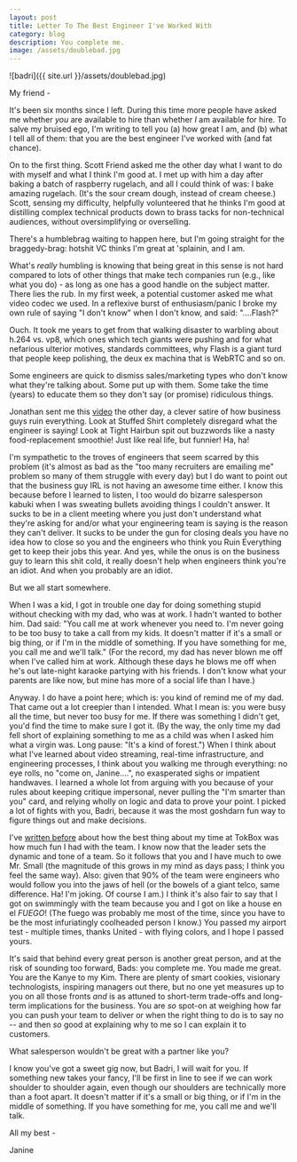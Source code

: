 ```yaml
---
layout: post
title: Letter To The Best Engineer I've Worked With
category: blog
description: You complete me. 
image: /assets/doublebad.jpg
---
```


![badri]({{ site.url }}/assets/doublebad.jpg)

My friend -

It's been six months since I left. During this time more people have asked me whether *you* are available to hire than whether *I* am available for hire.  To salve my bruised ego, I'm writing to tell you (a) how great I am, and (b) what I tell all of them: that you are the best engineer I've worked with (and fat chance).
 
On to the first thing. Scott Friend asked me the other day what I want to do with myself and what I think I'm good at. I met up with him a day after baking a batch of raspberry rugelach, and all I could think of was: I bake amazing rugelach.  (It's the sour cream dough, instead of cream cheese.)  Scott, sensing my difficulty, helpfully volunteered that he thinks I'm good at distilling complex technical products down to brass tacks for non-technical audiences, without oversimplifying or overselling. 

There's a humblebrag waiting to happen here, but I'm going straight for the braggedy-brag: hotshit VC thinks I'm great at 'splainin, and I am.

What's *really* humbling is knowing that being great in this sense is not hard compared to lots of other things that make tech companies run (e.g., like what you do) - as long as one has a good handle on the subject matter.  There lies the rub.  In my first week, a potential customer asked me what video codec we used.  In a reflexive burst of enthusiasm/panic I broke my own rule of saying "I don't know" when I don't know, and said: "....Flash?"    

Ouch. It took me years to get from that walking disaster to warbling about h.264 vs. vp8, which ones which tech giants were pushing and for what nefarious ulterior motives, standards committees, why Flash is a giant turd that people keep polishing, the deux ex machina that is WebRTC and so on.

Some engineers are quick to dismiss sales/marketing types who don't know what they're talking about.  Some put up with them.  Some take the time (years) to educate them so they don't say (or promise) ridiculous things.  

Jonathan sent me this [video](http://www.cnet.com/news/this-is-how-an-engineer-feels-when-hes-surrounded-by-idiots/) the other day, a clever satire of how business guys ruin everything.  Look at Stuffed Shirt completely disregard what the engineer is saying!  Look at Tight Hairbun spit out buzzwords like a nasty food-replacement smoothie! Just like real life, but funnier! Ha, ha! 

I'm sympathetic to the troves of engineers that seem scarred by this problem (it's almost as bad as the "too many recruiters are emailing me" problem so many of them struggle with every day) but I do want to point out that the business guy IRL is not having an awesome time either.  I know this because before I learned to listen, I too would do bizarre salesperson kabuki when I was sweating bullets avoiding things I couldn't answer. It sucks to be in a client meeting where you just don't understand what they're asking for and/or what your engineering team is saying is the reason they can't deliver.  It sucks to be under the gun for closing deals you have no idea how to close so you and the engineers who think you Ruin Everything get to keep their jobs this year.  And yes, while the onus is on the business guy to learn this shit cold, it really doesn't help when engineers think you're an idiot. And when you probably are an idiot. 

But we all start somewhere.    

When I was a kid, I got in trouble one day for doing something stupid without checking with my dad, who was at work.  I hadn't wanted to bother him.  Dad said: "You call me at work whenever you need to. I'm never going to be too busy to take a call from my kids.  It doesn't matter if it's a small or big thing, or if I'm in the middle of something.  If you have something for me, you call me and we'll talk."   (For the record, my dad has never blown me off when I've called him at work.  Although these days he blows me off when he's out late-night karaoke partying with his friends.  I don't know what your parents are like now, but mine has more of a social life than I have.)

Anyway.  I do have a point here; which is: you kind of remind me of my dad.  That came out a lot creepier than I intended.  What I mean is: you were busy all the time, but never too busy for me.  If there was something I didn't get, you'd find the time to make sure I got it. (By the way, the only time my dad fell short of explaining something to me as a child was when I asked him what a virgin was. Long pause: "It's a kind of forest.")  When I think about what I've learned about video streaming, real-time infrastructure, and engineering processes, I think about you walking me through everything: no eye rolls, no "come on, Janine....", no exasperated sighs or impatient handwaves.  I learned a whole lot from arguing with you because of your rules about keeping critique impersonal, never pulling the "I'm smarter than you" card, and relying wholly on logic and data to prove your point.   I picked a lot of fights with you, Badri, because it was the most goshdarn fun way to figure things out and make decisions.  

I've [written before](http://janineyoong.com/blog/2013/11/27/tokbox-or.html) about how the best thing about my time at TokBox was how much fun I had with the team.  I know now that the leader sets the dynamic and tone of a team.  So it follows that you and I have much to owe Mr. Small (the magnitude of this grows in my mind as days pass; I think you feel the same way).  Also: given that 90% of the team were engineers who would follow you into the jaws of hell (or the bowels of a giant telco, same difference. Ha! I'm joking. Of course I am.) I think it's also fair to say that I got on swimmingly with the team because you and I got on like a house en el *FUEGO*!  (The fuego was probably me most of the time, since you have to be the most infuriatingly coolheaded person I know.)  You passed my airport test  - multiple times, thanks United -  with flying colors, and I hope I passed yours. 

It's said that behind every great person is another great person, and at the risk of sounding too forward, Bads: you complete me.   You made me great.  You are the Kanye to my Kim.  There are plenty of smart cookies, visionary technologists, inspiring managers out there, but no one yet measures up to you on all those fronts *and* is as attuned to short-term trade-offs and long-term implications for the business. You are *so* spot-on at weighing how far you can push your team to deliver or when the right thing to do is to say no -- and then *so* good at explaining why to me so I can explain it to customers.

What salesperson wouldn't be great with a partner like you?

I know you've got a sweet gig now, but Badri, I will wait for you.  If something new takes your fancy, I'll be first in line to see if we can work shoulder to shoulder again, even though our shoulders are technically more than a foot apart.   It doesn't matter if it's a small or big thing, or if I'm in the middle of something. If you have something for me, you call me and we'll talk. 

All my best - 

Janine

